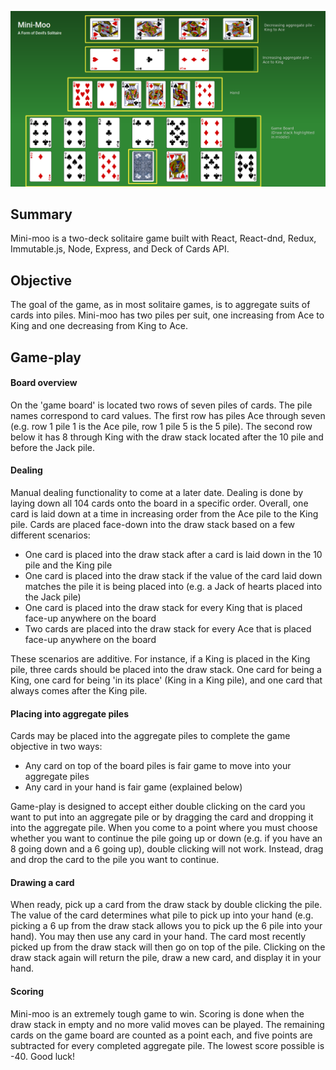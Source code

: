 ![Screenshot](react-client/src/components/Gameplay.png)

<h2>Summary</h2>

Mini-moo is a two-deck solitaire game built with React, React-dnd, Redux, Immutable.js, Node, Express, and Deck of Cards API.

<h2>Objective</h2>

The goal of the game, as in most solitaire games, is to aggregate suits of cards into piles. Mini-moo has two piles per suit, one increasing from Ace to King and one decreasing from King to Ace.

<h2>Game-play</h2>

<h4>Board overview</h4>

On the 'game board' is located two rows of seven piles of cards. The pile names correspond to card values. The first row has piles Ace through seven (e.g. row 1 pile 1 is the Ace pile, row 1 pile 5 is the 5 pile). The second row below it has 8 through King with the draw stack located after the 10 pile and before the Jack pile.

<h4>Dealing</h4>

Manual dealing functionality to come at a later date. Dealing is done by laying down all 104 cards onto the board in a specific order. Overall, one card is laid down at a time in increasing order from the Ace pile to the King pile. Cards are placed face-down into the draw stack based on a few different scenarios:

- One card is placed into the draw stack after a card is laid down in the 10 pile and the King pile
- One card is placed into the draw stack if the value of the card laid down matches the pile it is being placed into (e.g. a Jack of hearts placed into the Jack pile)
- One card is placed into the draw stack for every King that is placed face-up anywhere on the board
- Two cards are placed into the draw stack for every Ace that is placed face-up anywhere on the board

These scenarios are additive. For instance, if a King is placed in the King pile, three cards should be placed into the draw stack. One card for being a King, one card for being 'in its place' (King in a King pile), and one card that always comes after the King pile.

<h4>Placing into aggregate piles</h4>

Cards may be placed into the aggregate piles to complete the game objective in two ways:

- Any card on top of the board piles is fair game to move into your aggregate piles
- Any card in your hand is fair game (explained below)

Game-play is designed to accept either double clicking on the card you want to put into an aggregate pile or by dragging the card and dropping it into the aggregate pile. When you come to a point where you must choose whether you want to continue the pile going up or down (e.g. if you have an 8 going down and a 6 going up), double clicking will not work. Instead, drag and drop the card to the pile you want to continue.

<h4>Drawing a card</h4>

When ready, pick up a card from the draw stack by double clicking the pile. The value of the card determines what pile to pick up into your hand (e.g. picking a 6 up from the draw stack allows you to pick up the 6 pile into your hand). You may then use any card in your hand. The card most recently picked up from the draw stack will then go on top of the pile. Clicking on the draw stack again will return the pile, draw a new card, and display it in your hand.

<h4>Scoring</h4>

Mini-moo is an extremely tough game to win. Scoring is done when the draw stack in empty and no more valid moves can be played. The remaining cards on the game board are counted as a point each, and five points are subtracted for every completed aggregate pile. The lowest score possible is -40. Good luck!

